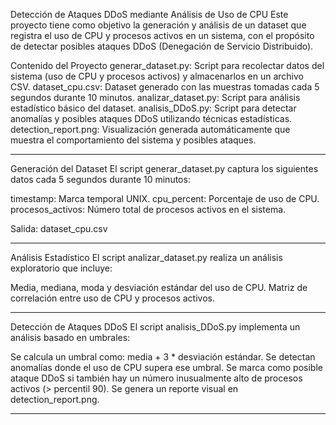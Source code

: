 Detección de Ataques DDoS mediante Análisis de Uso de CPU
Este proyecto tiene como objetivo la generación y análisis de un dataset que registra el uso de CPU y procesos activos en un sistema, con el propósito de detectar posibles ataques DDoS (Denegación de Servicio Distribuido).

Contenido del Proyecto
generar_dataset.py: Script para recolectar datos del sistema (uso de CPU y procesos activos) y almacenarlos en un archivo CSV.
dataset_cpu.csv: Dataset generado con las muestras tomadas cada 5 segundos durante 10 minutos.
analizar_dataset.py: Script para análisis estadístico básico del dataset.
analisis_DDoS.py: Script para detectar anomalías y posibles ataques DDoS utilizando técnicas estadísticas.
detection_report.png: Visualización generada automáticamente que muestra el comportamiento del sistema y posibles ataques.

---

Generación del Dataset
El script generar_dataset.py captura los siguientes datos cada 5 segundos durante 10 minutos:

timestamp: Marca temporal UNIX.
cpu_percent: Porcentaje de uso de CPU.
procesos_activos: Número total de procesos activos en el sistema.

Salida: dataset_cpu.csv

---

Análisis Estadístico
El script analizar_dataset.py realiza un análisis exploratorio que incluye:

Media, mediana, moda y desviación estándar del uso de CPU.
Matriz de correlación entre uso de CPU y procesos activos.

---

Detección de Ataques DDoS
El script analisis_DDoS.py implementa un análisis basado en umbrales:

Se calcula un umbral como: media + 3 * desviación estándar.
Se detectan anomalías donde el uso de CPU supera ese umbral.
Se marca como posible ataque DDoS si también hay un número inusualmente alto de procesos activos (> percentil 90).
Se genera un reporte visual en detection_report.png.

---
